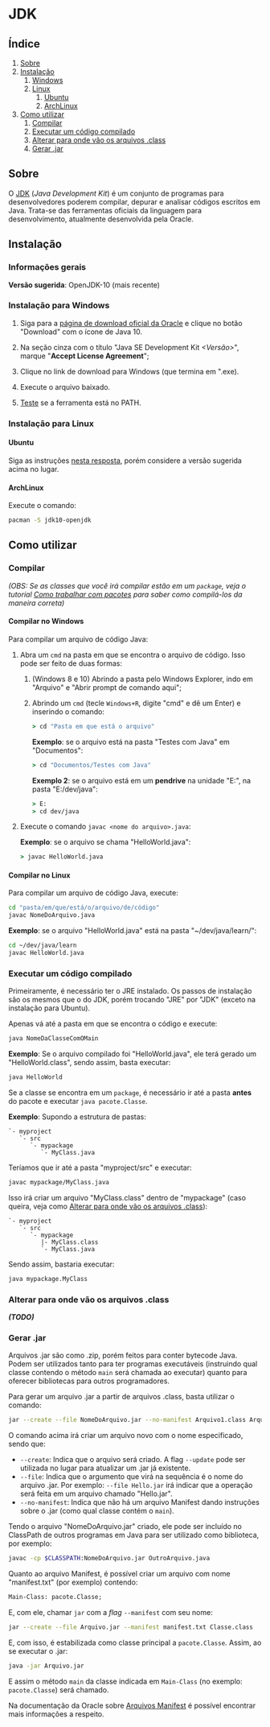 JDK
===

Índice
------

1. [Sobre](#sobre)
2. [Instalação](#instalação)
   1. [Windows](#windows)
   2. [Linux](#linux)
       1. [Ubuntu](#ubuntu)
       2. [ArchLinux](#archlinux)
3. [Como utilizar](#como-utilizar)
   1. [Compilar](#compilar)
   2. [Executar um código compilado](#executar-um-código-compilado)
   3. [Alterar para onde vão os arquivos .class](#alterar-para-onde-vão-os-arquivos-class)
   4. [Gerar .jar](#gerar-jar)

Sobre
-----

O [JDK](http://www.oracle.com/technetwork/java/javase/overview/index.html)
(_Java Development Kit_) é um conjunto de programas para desenvolvedores
poderem compilar, depurar e analisar códigos escritos em Java. Trata-se das
ferramentas oficiais da linguagem para desenvolvimento, atualmente desenvolvida
pela Oracle.

Instalação
----------

### Informações gerais

**Versão sugerida**: OpenJDK-10 (mais recente)

### Instalação para Windows

1. Siga para a [página de download oficial da
   Oracle](http://www.oracle.com/technetwork/java/javase/downloads/index.html)
   e clique no botão "Download" com o ícone de Java 10.

2. Na seção cinza com o título "Java SE Development Kit _<Versão>_", marque
   "**Accept License Agreement**";

3. Clique no link de download para Windows (que termina em ".exe).

4. Execute o arquivo baixado.

5. [Teste](#como-utilizar) se a ferramenta está no PATH.

### Instalação para Linux

#### Ubuntu

Siga as instruções [nesta
resposta](https://stackoverflow.com/a/14788468/3326309), porém considere a
versão sugerida acima no lugar.

#### ArchLinux

Execute o comando:

```bash
pacman -S jdk10-openjdk
```

Como utilizar
-------------

### Compilar

_(OBS: Se as classes que você irá compilar estão em um `package`, veja o
tutorial [Como trabalhar com pacotes](/langs/java/xx-packages.md) para saber
como compilá-los da maneira correta)_

#### Compilar no Windows

Para compilar um arquivo de código Java:

1. Abra um `cmd` na pasta em que se encontra o arquivo de código. Isso pode ser
   feito de duas formas:

   1. (Windows 8 e 10) Abrindo a pasta pelo Windows Explorer, indo em "Arquivo"
      e "Abrir prompt de comando aqui";
   2. Abrindo um `cmd` (tecle `Windows+R`, digite "cmd" e dê um Enter) e
      inserindo o comando:

      ```bat
      > cd "Pasta em que está o arquivo"
      ```

      **Exemplo**: se o arquivo está na pasta "Testes com Java" em "Documentos":

      ```bat
      > cd "Documentos/Testes com Java"
      ```

      **Exemplo 2**: se o arquivo está em um **pendrive** na unidade "E:", na
      pasta "E:/dev/java":

      ```bat
      > E:
      > cd dev/java
      ```
2. Execute o comando `javac <nome do arquivo>.java`:

   **Exemplo**: se o arquivo se chama "HelloWorld.java":

   ```bat
   > javac HelloWorld.java
   ```

#### Compilar no Linux

Para compilar um arquivo de código Java, execute:

```bash
cd "pasta/em/que/está/o/arquivo/de/código"
javac NomeDoArquivo.java
```

**Exemplo**: se o arquivo "HelloWorld.java" está na pasta "~/dev/java/learn/":

```bash
cd ~/dev/java/learn
javac HelloWorld.java
```

### Executar um código compilado

Primeiramente, é necessário ter o JRE instalado. Os passos de instalação são os
mesmos que o do JDK, porém trocando "JRE" por "JDK" (exceto na instalação para
Ubuntu).

Apenas vá até a pasta em que se encontra o código e execute:

```bash
java NomeDaClasseComOMain
```

**Exemplo**: Se o arquivo compilado foi "HelloWorld.java", ele terá gerado um
"HelloWorld.class", sendo assim, basta executar:

```bash
java HelloWorld
```

Se a classe se encontra em um `package`, é necessário ir até a pasta **antes**
do pacote e executar `java pacote.Classe`.

**Exemplo**: Supondo a estrutura de pastas:

```text
`- myproject
   `- src
      `- mypackage
         `- MyClass.java
```

Teríamos que ir até a pasta "myproject/src" e executar:

```bash
javac mypackage/MyClass.java
```

Isso irá criar um arquivo "MyClass.class" dentro de "mypackage" (caso queira,
veja como [Alterar para onde vão os arquivos
.class](#alterar-para-onde-vão-os-arquivos-.class)):

```text
`- myproject
   `- src
      `- mypackage
         |- MyClass.class
         `- MyClass.java
```

Sendo assim, bastaria executar:

```bash
java mypackage.MyClass
```

### Alterar para onde vão os arquivos .class

_**(TODO)**_

### Gerar .jar

Arquivos .jar são como .zip, porém feitos para conter bytecode Java. Podem ser
utilizados tanto para ter programas executáveis (instruindo qual classe
contendo o método `main` será chamada ao executar) quanto para oferecer
bibliotecas para outros programadores.

Para gerar um arquivo .jar a partir de arquivos .class, basta utilizar o
comando:

```bash
jar --create --file NomeDoArquivo.jar --no-manifest Arquivo1.class Arquivo2.class ...
```

O comando acima irá criar um arquivo novo com o nome especificado, sendo que:

- `--create`: Indica que o arquivo será criado. A flag `--update` pode ser
  utilizada no lugar para atualizar um .jar já existente.
- `--file`: Indica que o argumento que virá na sequência é o nome do arquivo
  .jar. Por exemplo: `--file Hello.jar` irá indicar que a operação será feita
  em um arquivo chamado "Hello.jar".
- `--no-manifest`: Indica que não há um arquivo Manifest dando instruções
  sobre o .jar (como qual classe contém o `main`).

Tendo o arquivo "NomeDoArquivo.jar" criado, ele pode ser incluído no
ClassPath de outros programas em Java para ser utilizado como biblioteca, por
exemplo:

```bash
javac -cp $CLASSPATH:NomeDoArquivo.jar OutroArquivo.java
```

Quanto ao arquivo Manifest, é possível criar um arquivo com nome
"manifest.txt" (por exemplo) contendo:

```txt
Main-Class: pacote.Classe;
```

E, com ele, chamar `jar` com a _flag_ `--manifest` com seu nome:

```bash
jar --create --file Arquivo.jar --manifest manifest.txt Classe.class
```

E, com isso, é estabilizada como classe principal a `pacote.Classe`. Assim, ao se executar o .jar:

```bash
java -jar Arquivo.jar
```

E assim o método `main` da classe indicada em `Main-Class` (no exemplo:
`pacote.Classe`) será chamado.

Na documentação da Oracle sobre [Arquivos
Manifest](https://docs.oracle.com/javase/tutorial/deployment/jar/manifestindex.html)
é possível encontrar mais informações a respeito.